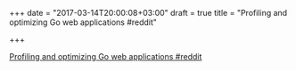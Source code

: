 +++
date = "2017-03-14T20:00:08+03:00"
draft = true
title = "Profiling and optimizing Go web applications  #reddit"

+++

<p><a href="https://t.co/W83783iehK">Profiling and optimizing Go web applications  #reddit</a></p>
